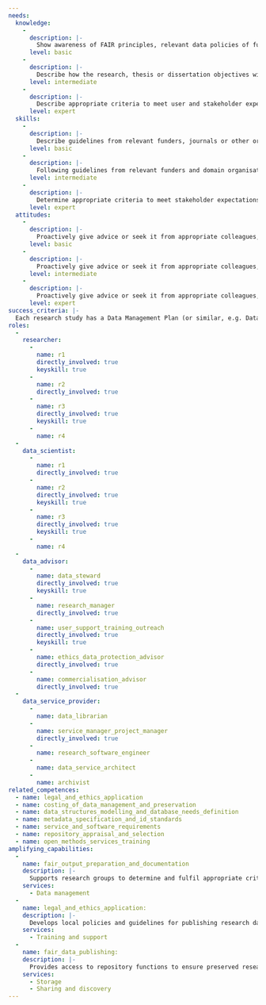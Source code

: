 ```yaml
---
needs: 
  knowledge: 
    - 
      description: |-
        Show awareness of FAIR principles, relevant data policies of funders or journals, and legal and ethical requirements. Understand why funders have these expectations, why scientific organisations and research institutions support them, and what should be covered in the Data Management Plan (DMP).
      level: basic
    - 
      description: |-
        Describe how the research, thesis or dissertation objectives will draw on sources of evidence or materials, the methods that will be applied, and how outputs.
      level: intermediate
    -
      description: |-
        Describe appropriate criteria to meet user and stakeholder expectations regarding implementation of FAIR principles, demonstrating in-depth understanding of data-driven research methods in your domain and the data sources, formats, and disciplinary norms applicable in your research field.
      level: expert
  skills:
    - 
      description: |-
        Describe guidelines from relevant funders, journals or other organisations representing your domain, and identify what data, software or other objects will be reused or created, and how in general terms the FAIR principles will be applied to them.
      level: basic
    - 
      description: |-
        Following guidelines from relevant funders and domain organisations, describe how relevant standards and services will be used to make data or code findable, accessible, interoperable and reusable, and who is responsible for this.
      level: intermediate
    - 
      description: |-
        Determine appropriate criteria to meet stakeholder expectations regarding implementation of FAIR principles. Initiate process for managing data, code, or other outputs across the research team. Develop templates and contribute to local guidance, aligning this with data policies and processes of the organisation and funders. Give support and supervision to team members, and contribute to support services through your peer network.
      level: expert
  attitudes:
    - 
      description: |-
        Proactively give advice or seek it from appropriate colleagues, data advisors and data service providers.
      level: basic
    - 
      description: |-
        Proactively give advice or seek it from appropriate colleagues, data advisors and data service providers.
      level: intermediate
    - 
      description: |-
        Proactively give advice or seek it from appropriate colleagues, data advisors and data service providers.
      level: expert
success_criteria: |-
  Each research study has a Data Management Plan (or similar, e.g. Data Stewardship Plan, Software Management Plan, or Outputs Management Plan) is produced and reviewed by the Principle Investigator, supervisor, or funder. It is referred to throughout the study it relates to, and updated if necessary. Updates include any significant changes in methods, standards, or services that have been or will be used to make outputs FAIR, or in responsibilities for these.
roles: 
  - 
    researcher: 
      - 
        name: r1
        directly_involved: true
        keyskill: true
      - 
        name: r2
        directly_involved: true
      - 
        name: r3
        directly_involved: true
        keyskill: true
      - 
        name: r4
  - 
    data_scientist: 
      - 
        name: r1
        directly_involved: true
      - 
        name: r2
        directly_involved: true
        keyskill: true
      - 
        name: r3
        directly_involved: true
        keyskill: true
      - 
        name: r4
  - 
    data_advisor: 
      - 
        name: data_steward
        directly_involved: true
        keyskill: true
      - 
        name: research_manager
        directly_involved: true
      - 
        name: user_support_training_outreach
        directly_involved: true
        keyskill: true
      - 
        name: ethics_data_protection_advisor
        directly_involved: true
      - 
        name: commercialisation_advisor
        directly_involved: true
  - 
    data_service_provider: 
      - 
        name: data_librarian
      - 
        name: service_manager_project_manager
        directly_involved: true
      - 
        name: research_software_engineer
      - 
        name: data_service_architect
      - 
        name: archivist
related_competences: 
  - name: legal_and_ethics_application
  - name: costing_of_data_management_and_preservation
  - name: data_structures_modelling_and_database_needs_definition
  - name: metadata_specification_and_id_standards
  - name: service_and_software_requirements
  - name: repository_appraisal_and_selection
  - name: open_methods_services_training
amplifying_capabilities: 
  - 
    name: fair_output_preparation_and_documentation
    description: |-
      Supports research groups to determine and fulfil appropriate criteria to reuse, manage, and share FAIR research outputs, and fulfil these expectations according to domain norms and standards.
    services: 
      - Data management
  - 
    name: legal_and_ethics_application: 
    description: |-
      Develops local policies and guidelines for publishing research data and related objects, and for selecting repositories that comply with relevant regulatory and policy frameworks.
    services: 
      - Training and support
  - 
    name: fair_data_publishing: 
    description: |-
      Provides access to repository functions to ensure preserved research objects remain FAIR for as long as required, enabling these functions to interoperate with other systems or processes that provide or extract information to maintain or enhance FAIRness of the research objects held.
    services: 
      - Storage
      - Sharing and discovery
---
```

